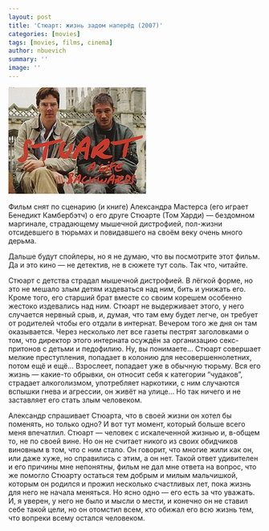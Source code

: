 ```yaml
---
layout: post
title: 'Стюарт: жизнь задом наперёд (2007)'
categories: [movies]
tags: [movies, films, cinema]
author: nbuevich
summary: ''
image: ''
---
```


<img class="poster" src="/static/blog/posters/stuart.jpg" alt="Stuart: A Life Backwards (1980)">  

Фильм снят по сценарию (и книге) Александра Мастерса (его играет Бенедикт Камбербэтч) о его друге Стюарте (Том Харди) — бездомном маргинале, страдающему мышечной дистрофией, пол-жизни отсидевшего в тюрьмах и повидавшего на своём веку очень много дерьма.  

Дальше будут спойлеры, но я не думаю, что вы посмотрите этот фильм. Да и это кино — не детектив, не в сюжете тут соль. Так что, читайте.  

Стюарт с детства страдал мышечной дистрофией. В лёгкой форме, но это не мешало злым детям издеваться над ним, бить и унижать его. Кроме того, его старший брат вместе со своим корешем особенно жестоко издевались над ним. Стюарт не выдерживает этого, у него случается нервный срыв, и, думая, что там ему будет легче, он требует от родителей чтобы его отдали в интернат. Вечером того же дня он там оказывается. Через несколько лет все газеты пестрят заголовками о том, что директор этого интерната осуждён за организацию секс-притонов с детьми и педофилию. Ну, вы понимаете… Стюарт совершает мелкие преступления, попадает в колонию для несовершеннолетних, потом ещё и ещё… Взрослеет, попадает уже в обычную тюрьму. Вся его жизнь — какие-то обрывки, он относит себя к категории “чудаков”, страдает алкоголизмом, употребляет наркотики, с ним случаются вспышки гнева и агрессии, он живёт на улице… Но так ничего и не заставляет его стать злым человеком.  

Александр спрашивает Стюарта, что в своей жизни он хотел бы поменять, но только одно? И вот тут момент, который больше всего меня впечатлил. Стюарт — человек с искалеченной жизнью и, в-общем то, не по своей вине. Но он не считает никого из своих обидчиков виновным в том, что с ним стало. Он говорит, что многие жили как он, или даже хуже, но справились с этим, а он нет. Такой ответ удивителен и его причины мне непонятны, фильм не дал мне ответа на вопрос, что же помогло Стюарту остаться тем добрым и милым мальчишкой, которым он родился и прожил несколько счастливых лет, пока жизнь для него не начала меняться. Но ясно одно — его есть за что уважать. И, я уверен, у него не было и мысли о мести, и конечно он не ставил себе такой цели, но он отомстил всем, кто обижал его всю жизнь тем, что вопреки всему остался человеком.
